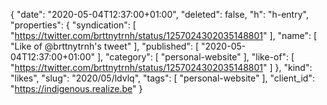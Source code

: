 {
  "date": "2020-05-04T12:37:00+01:00",
  "deleted": false,
  "h": "h-entry",
  "properties": {
    "syndication": [
      "https://twitter.com/brttnytrnh/status/1257024302035148801"
    ],
    "name": [
      "Like of @brttnytrnh's tweet"
    ],
    "published": [
      "2020-05-04T12:37:00+01:00"
    ],
    "category": [
      "personal-website"
    ],
    "like-of": [
      "https://twitter.com/brttnytrnh/status/1257024302035148801"
    ]
  },
  "kind": "likes",
  "slug": "2020/05/ldvlq",
  "tags": [
    "personal-website"
  ],
  "client_id": "https://indigenous.realize.be"
}
